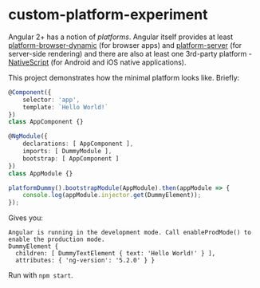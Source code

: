 # custom-platform-experiment

Angular 2+ has a notion of *platforms*. Angular itself provides at least [platform-browser-dynamic](https://github.com/angular/angular/tree/master/packages/platform-browser-dynamic) (for browser apps) and [platform-server](https://github.com/angular/angular/tree/master/packages/platform-server) (for server-side rendering) and there are also at least one 3rd-party platform - [NativeScript](https://github.com/NativeScript/nativescript-angular) (for Android and iOS native applications).

This project demonstrates how the minimal platform looks like. Briefly:

```ts
@Component({
    selector: 'app',
    template: `Hello World!`
})
class AppComponent {}

@NgModule({
    declarations: [ AppComponent ],
    imports: [ DummyModule ],
    bootstrap: [ AppComponent ]
})
class AppModule {}

platformDummy().bootstrapModule(AppModule).then(appModule => {
    console.log(appModule.injector.get(DummyElement));
});
```

Gives you:

```
Angular is running in the development mode. Call enableProdMode() to enable the production mode.
DummyElement {
  children: [ DummyTextElement { text: 'Hello World!' } ],
  attributes: { 'ng-version': '5.2.0' } }
```

Run with `npm start`.
